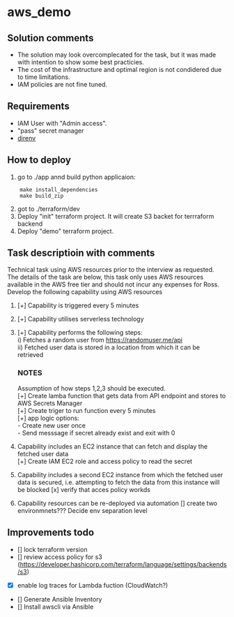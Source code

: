 # aws_demo

## Solution comments
- The solution may look overcomplecated for the task, but it was made with intention to show some best practicies.
- The cost of the infrastructure and optimal region is not condidered due to time limitations.
- IAM policies are not fine tuned. 


## Requirements
- IAM User with "Admin access".    
- "pass" secret manager   
- [direnv](https://direnv.net/)  


## How to deploy
1. go to ./app annd build python applicaion:
```
    make install_dependencies
    make build_zip
```
2. got to ./terraform/dev   
3. Deploy "init" terraform project. It will create S3 backet for terrraform backend   
4. Deploy "demo" terraform project. 


## Task descriptioin with comments
Technical task using AWS resources prior to the interview as requested.
The details of the task are below, this task only uses AWS resources available in the AWS
free tier and should not incur any expenses for Ross.
Develop the following capability using AWS resources
1. [+] Capability is triggered every 5 minutes
2. [+] Capability utilises serverless technology
3. [+] Capability performs the following steps:   
    i) Fetches a random user from https://randomuser.me/api   
    ii) Fetched user data is stored in a location from which it can be retrieved   
    ### NOTES 
    Assumption of how steps 1,2,3 should be executed.   
    [+] Create lamba function that gets data from API endpoint and stores to AWS Secrets Manager   
    [+] Create triger to run function every 5 minutes    
    [+] app logic options:   
        - Create new user once    
        - Send messsage if secret already exist and exit with 0    

4. Capability includes an EC2 instance that can fetch and display the fetched user data    
   [+] Create IAM EC2 role and access policy to read the secret
5. Capability includes a second EC2 instance from which the fetched user data is secured,
i.e. attempting to fetch the data from this instance will be blocked
    [x] verify that acces policy workds
6. Capability resources can be re-deployed via automation
    [] create two environmnets??? Decide env separation level



## Improvements todo 
- [] lock terraform version   
- [] review access policy for s3 (https://developer.hashicorp.com/terraform/language/settings/backends/s3)      
- [x] enable log traces for Lambda fuction (CloudWatch?)
- [] Generate Ansible Inventory   
- [] Install awscli via Ansible